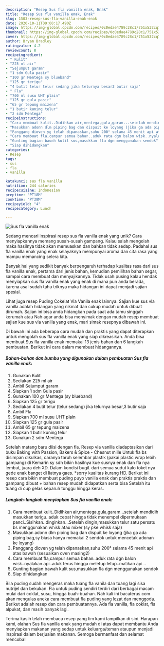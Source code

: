 ```yaml
---
description: "Resep Sus fla vanilla enak, Enak"
title: "Resep Sus fla vanilla enak, Enak"
slug: 1503-resep-sus-fla-vanilla-enak-enak
date: 2020-10-11T09:00:17.490Z
image: https://img-global.cpcdn.com/recipes/0c0edae4789c28c1/751x532cq70/sus-fla-vanilla-enak-foto-resep-utama.jpg
thumbnail: https://img-global.cpcdn.com/recipes/0c0edae4789c28c1/751x532cq70/sus-fla-vanilla-enak-foto-resep-utama.jpg
cover: https://img-global.cpcdn.com/recipes/0c0edae4789c28c1/751x532cq70/sus-fla-vanilla-enak-foto-resep-utama.jpg
author: Bryan Bradley
ratingvalue: 4.2
reviewcount: 8
recipeingredient:
- " Kulit"
- "225 ml air"
- "Sejumput garam"
- "1 sdm Gula pasir"
- "100 gr Mentega sy blueband"
- "125 gr terigu"
- "4 butit telur telur sedang jika telurnya besar3 butir saja"
- " Fla"
- "700 ml susu UHT plain"
- "125 gr gula pasir"
- "65 gr tepung maizena"
- "1 butir kuning telur"
- "2 sdm Mentega"
recipeinstructions:
- "Cara membuat kulit..Didihkan air,mentega,gula,garam...setelah mendidih masukkan terigu..aduk cepat hingga tidak menempel dipermukaan panci..Sisihkan..dinginkan...Setelah dingin,masukkan telur satu persatu bs menggunakan whisk atau mixer (sy pke whisk saja)"
- "Masukkan adonn dlm piping bag dan dispuit ke loyang (jika ga ada piping bag,sy biasa hanya memakai 2 sendok untuk mencetak adonan ke loyang)"
- "Panggang dioven yg telah dipanaskan,suhu 200° selama 45 menit api atas bawah (sesuaikan oven masing2)"
- "Cara membuat fla,campur semua bahan..aduk rata dgn balon wisk..nyalakan api..aduk terus hingga meletup letup..matikan api..."
- "Gunting bagian bawah kulit sus,masukkan fla dgn menggunakan sendok"
- "Siap dihidangkan"
categories:
- Resep
tags:
- sus
- fla
- vanilla

katakunci: sus fla vanilla 
nutrition: 244 calories
recipecuisine: Indonesian
preptime: "PT18M"
cooktime: "PT38M"
recipeyield: "4"
recipecategory: Lunch

---
```



![Sus fla vanilla enak](https://img-global.cpcdn.com/recipes/0c0edae4789c28c1/751x532cq70/sus-fla-vanilla-enak-foto-resep-utama.jpg)

Sedang mencari inspirasi resep sus fla vanilla enak yang unik? Cara menyiapkannya memang susah-susah gampang. Kalau salah mengolah maka hasilnya tidak akan memuaskan dan bahkan tidak sedap. Padahal sus fla vanilla enak yang enak selayaknya mempunyai aroma dan cita rasa yang mampu memancing selera kita.

Banyak hal yang sedikit banyak berpengaruh terhadap kualitas rasa dari sus fla vanilla enak, pertama dari jenis bahan, kemudian pemilihan bahan segar, sampai cara membuat dan menyajikannya. Tidak usah pusing kalau hendak menyiapkan sus fla vanilla enak yang enak di mana pun anda berada, karena asal sudah tahu triknya maka hidangan ini dapat menjadi sajian spesial.

Lihat juga resep Puding Cokelat Vla Vanila enak lainnya. Sajian kue sus vla vanilla adalah hidangan yang nikmat dan cukup mudah untuk dibuat dirumah. Sajian ini bisa anda hidangkan pada saat ada tamu singgah kerumah atau Nah agar anda bisa menyimak dengan mudah resep membuat sajian kue sus vla vanilla yang enak, mari simak resepnya dibawah ini.


Di bawah ini ada beberapa cara mudah dan praktis yang dapat diterapkan untuk mengolah sus fla vanilla enak yang siap dikreasikan. Anda bisa membuat Sus fla vanilla enak memakai 13 jenis bahan dan 6 langkah pembuatan. Berikut ini cara dalam membuat hidangannya.

<!--inarticleads1-->

##### Bahan-bahan dan bumbu yang digunakan dalam pembuatan Sus fla vanilla enak:

1. Gunakan  Kulit
1. Sediakan 225 ml air
1. Ambil Sejumput garam
1. Siapkan 1 sdm Gula pasir
1. Gunakan 100 gr Mentega (sy blueband)
1. Siapkan 125 gr terigu
1. Sediakan 4 butit telur (telur sedang) jika telurnya besar,3 butir saja
1. Ambil  Fla
1. Siapkan 700 ml susu UHT plain
1. Siapkan 125 gr gula pasir
1. Ambil 65 gr tepung maizena
1. Siapkan 1 butir kuning telur
1. Gunakan 2 sdm Mentega


Setelah matang baru diisi dengan fla. Resep vla vanilla diadaptasikan dari buku Baking with Passion, Bakers &amp; Spice - Chesnut mille Untuk fla bs disimpan dikulkas, caranya taruh selembar plastik (pakai plastic wrap lebih gampang) di Kemarin sy sdh bikin hasilnya kue susnya enak dan fla nya lembut, juara deh XD. Dalam kondisi bugil. dari semua sudut kalo toket nya gede enak banget di liatnya gaes. *sorry kualitas kurang HD. Berikut ini resep cara bikin membuat puding puyo vanilla enak dan praktis praktis dan gampang dibuat + bahan resep mudah didapatkan serta bisa Setelah itu tuang di cup gelas separuh tunggu hingga keras. 

<!--inarticleads2-->

##### Langkah-langkah menyiapkan Sus fla vanilla enak:

1. Cara membuat kulit..Didihkan air,mentega,gula,garam...setelah mendidih masukkan terigu..aduk cepat hingga tidak menempel dipermukaan panci..Sisihkan..dinginkan...Setelah dingin,masukkan telur satu persatu bs menggunakan whisk atau mixer (sy pke whisk saja)
1. Masukkan adonn dlm piping bag dan dispuit ke loyang (jika ga ada piping bag,sy biasa hanya memakai 2 sendok untuk mencetak adonan ke loyang)
1. Panggang dioven yg telah dipanaskan,suhu 200° selama 45 menit api atas bawah (sesuaikan oven masing2)
1. Cara membuat fla,campur semua bahan..aduk rata dgn balon wisk..nyalakan api..aduk terus hingga meletup letup..matikan api...
1. Gunting bagian bawah kulit sus,masukkan fla dgn menggunakan sendok
1. Siap dihidangkan


Bila puding sudah mengeras maka tuang fla vanila dan tuang lagi sisa nutrijel dan bekukan. Fla untuk puding sendiri terdiri dari berbagai macam mulai dari coklat, susu, hingga buah-buahan. Nah kali ini bacaterus.com akan mengulas aneka cara membuat fla puding yang lezat dan menggoda. Berikut adalah resep dan cara pembuatannya. Ada fla vanilla, fla coklat, fla alpukat, dan masih banyak lagi. 

Terima kasih telah membaca resep yang tim kami tampilkan di sini. Harapan kami, olahan Sus fla vanilla enak yang mudah di atas dapat membantu Anda menyiapkan makanan yang sedap untuk keluarga/teman ataupun menjadi inspirasi dalam berjualan makanan. Semoga bermanfaat dan selamat mencoba!
